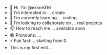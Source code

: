 - 👋 Hi, I’m @exime316
- 👀 I’m interested in ... create
- 🌱 I’m currently learning ... coding
- 💞️ I’m looking to collaborate on ... real projects
- 📫 How to reach me ... available soon
- 😄 Pronouns: ...
- ⚡ Fun fact: ...starting from 0
- This is my first edit...

<!---
exime316/exime316 is a ✨ special ✨ repository because its `README.md` (this file) appears on your GitHub profile.
You can click the Preview link to take a look at your changes.
--->
